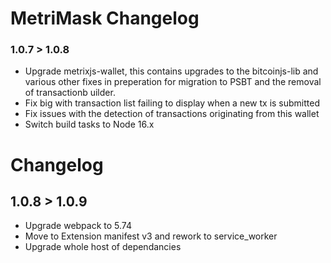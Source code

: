 # MetriMask Changelog

### 1.0.7 > 1.0.8

- Upgrade metrixjs-wallet, this contains upgrades to the bitcoinjs-lib and various other fixes in preperation for migration to PSBT and the removal of transactionb uilder.
- Fix big with transaction list failing to display when a new tx is submitted
- Fix issues with the detection of transactions originating from this wallet
- Switch build tasks to Node 16.x
# Changelog

## 1.0.8 > 1.0.9

- Upgrade webpack to 5.74
- Move to Extension manifest v3 and rework to service_worker
- Upgrade whole host of dependancies
